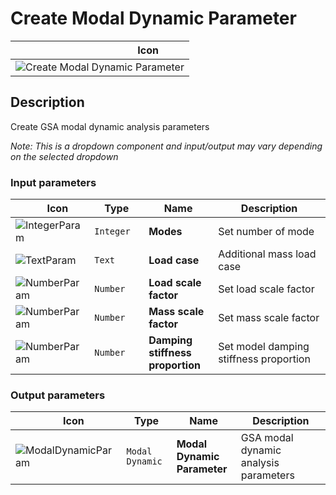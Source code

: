 # Create Modal Dynamic Parameter
<!--- This file has been auto-generated, do not change it manually! Edit the generator here: https://github.com/arup-group/GSA-Grasshopper/tree/main/DocsGeneration --->

|<img width="150"/> Icon |
| ----------- |
|![Create Modal Dynamic Parameter](./images/CreateModalDynamicParameter.png) |

## Description

Create GSA modal dynamic analysis parameters

_Note: This is a dropdown component and input/output may vary depending on the selected dropdown_

### Input parameters

|<img width="20"/> Icon |<img width="200"/> Type |<img width="200"/> Name |<img width="1000"/> Description |
| ----------- | ----------- | ----------- | ----------- |
|![IntegerParam](./images/IntegerParam.png) |`Integer` |**Modes** |Set number of mode |
|![TextParam](./images/TextParam.png) |`Text` |**Load case** |Additional mass load case |
|![NumberParam](./images/NumberParam.png) |`Number` |**Load scale factor** |Set load scale factor |
|![NumberParam](./images/NumberParam.png) |`Number` |**Mass scale factor** |Set mass scale factor |
|![NumberParam](./images/NumberParam.png) |`Number` |**Damping stiffness proportion** |Set model damping stiffness proportion |

### Output parameters

|<img width="20"/> Icon |<img width="200"/> Type |<img width="200"/> Name |<img width="1000"/> Description |
| ----------- | ----------- | ----------- | ----------- |
|![ModalDynamicParam](./images/ModalDynamicParam.png) |`Modal Dynamic` |**Modal Dynamic Parameter** |GSA modal dynamic analysis parameters |


